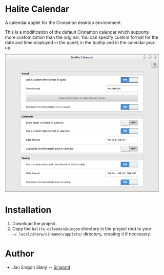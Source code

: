 Halite Calendar
===============
A calendar applet for the Cinnamon desktop environment.

This is a modification of the default Cinnamon calendar which supports more
customization than the original. You can specify custom format for the date
and time displayed in the panel, in the tooltip and in the calendar pop-up.

![Settings Screenshot](/settings.png)

Installation
============
1) Download the project.
2) Copy the `halite-calendar@singon` directory in the project root to your
   `~/.local/share/cinnamon/applets/` directory, creating it if necessary.

Author
======
- Jan Singon Slaný -- [Singond](https://github.com/Singond)
